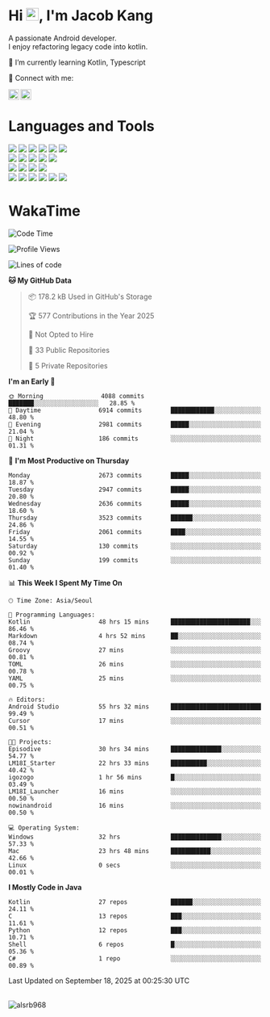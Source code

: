 # Hi <img src="https://media.giphy.com/media/hvRJCLFzcasrR4ia7z/giphy.gif" width="25px">, I'm Jacob Kang
A passionate Android developer.
</br>
I enjoy refactoring legacy code into kotlin.

🌱 I’m currently learning Kotlin, Typescript

🤝 Connect with me:

<a href="https://www.linkedin.com/in/minkyu-kang-b7477b1b2/"><img align="left" src="https://raw.githubusercontent.com/yushi1007/yushi1007/main/images/linkedin.svg" alt="Minkyu Kang | LinkedIn" width="21px"/></a>
<a href="https://www.instagram.com/_jacob_kang/"><img align="left" src="https://raw.githubusercontent.com/yushi1007/yushi1007/main/images/instagram.svg" alt="Jacob Kang | Instagram" width="21px"/></a>

</br>

# Languages and Tools

<div align="left">
<img src="https://img.shields.io/badge/java-007396?logo=java&logoColor=white"/>
<img src="https://img.shields.io/badge/kotlin-7F52FF?logo=kotlin&logoColor=white"/>
<img src="https://img.shields.io/badge/python-3776AB?logo=python&logoColor=white"/>
<img src="https://img.shields.io/badge/bash shell-4EAA25?logo=gnubash&logoColor=white"/>
<img src="https://img.shields.io/badge/c-A8B9CC?logo=c&logoColor=white"/>
<img src="https://img.shields.io/badge/c++-00599C?logo=c%2b%2b&logoColor=white"/>
</div>
<div align="left">
<img src="https://img.shields.io/badge/git-F05032?logo=git&logoColor=white"/>
<img src="https://img.shields.io/badge/github-181717?logo=github&logoColor=white"/>
<img src="https://img.shields.io/badge/mysql-4479A1?logo=mysql&logoColor=white"/>
<img src="https://img.shields.io/badge/sqlite-003B57?logo=sqlite&logoColor=white"/>
<img src="https://img.shields.io/badge/amazon AWS-232F3E?logo=amazonaws&logoColor=white"/>
</div>
<div align="left">
<img src="https://img.shields.io/badge/android-3DDC84?logo=android&logoColor=white"/>
<img src="https://img.shields.io/badge/linux-FCC624?logo=linux&logoColor=white"/>
<img src="https://img.shields.io/badge/flask-000000?logo=flask&logoColor=white"/>
<img src="https://img.shields.io/badge/arduino-00979D?logo=arduino&logoColor=white"/>
</div>
<div align="left">
<img src="https://img.shields.io/badge/slack-4A154B?logo=slack&logoColor=white"/>
<img src="https://img.shields.io/badge/notion-000000?logo=notion&logoColor=white"/>
<img src="https://img.shields.io/badge/jira-0052CC?logo=jira&logoColor=white"/>
<img src="https://img.shields.io/badge/postman-FF6C37?logo=postman&logoColor=white"/>
<img src="https://img.shields.io/badge/intellij-000000?logo=intellijidea&logoColor=white"/>
<img src="https://img.shields.io/badge/pycharm-000000?logo=pycharm&logoColor=white"/>
</div>

# WakaTime

<!--START_SECTION:waka-->
![Code Time](http://img.shields.io/badge/Code%20Time-5%2C378%20hrs%2015%20mins-blue)

![Profile Views](http://img.shields.io/badge/Profile%20Views-0-blue)

![Lines of code](https://img.shields.io/badge/From%20Hello%20World%20I%27ve%20Written-5.9%20million%20lines%20of%20code-blue)

**🐱 My GitHub Data** 

> 📦 178.2 kB Used in GitHub's Storage 
 > 
> 🏆 577 Contributions in the Year 2025
 > 
> 🚫 Not Opted to Hire
 > 
> 📜 33 Public Repositories 
 > 
> 🔑 5 Private Repositories 
 > 
**I'm an Early 🐤** 

```text
🌞 Morning                4088 commits        ███████░░░░░░░░░░░░░░░░░░   28.85 % 
🌆 Daytime                6914 commits        ████████████░░░░░░░░░░░░░   48.80 % 
🌃 Evening                2981 commits        █████░░░░░░░░░░░░░░░░░░░░   21.04 % 
🌙 Night                  186 commits         ░░░░░░░░░░░░░░░░░░░░░░░░░   01.31 % 
```
📅 **I'm Most Productive on Thursday** 

```text
Monday                   2673 commits        █████░░░░░░░░░░░░░░░░░░░░   18.87 % 
Tuesday                  2947 commits        █████░░░░░░░░░░░░░░░░░░░░   20.80 % 
Wednesday                2636 commits        █████░░░░░░░░░░░░░░░░░░░░   18.60 % 
Thursday                 3523 commits        ██████░░░░░░░░░░░░░░░░░░░   24.86 % 
Friday                   2061 commits        ████░░░░░░░░░░░░░░░░░░░░░   14.55 % 
Saturday                 130 commits         ░░░░░░░░░░░░░░░░░░░░░░░░░   00.92 % 
Sunday                   199 commits         ░░░░░░░░░░░░░░░░░░░░░░░░░   01.40 % 
```


📊 **This Week I Spent My Time On** 

```text
🕑︎ Time Zone: Asia/Seoul

💬 Programming Languages: 
Kotlin                   48 hrs 15 mins      ██████████████████████░░░   86.46 % 
Markdown                 4 hrs 52 mins       ██░░░░░░░░░░░░░░░░░░░░░░░   08.74 % 
Groovy                   27 mins             ░░░░░░░░░░░░░░░░░░░░░░░░░   00.81 % 
TOML                     26 mins             ░░░░░░░░░░░░░░░░░░░░░░░░░   00.78 % 
YAML                     25 mins             ░░░░░░░░░░░░░░░░░░░░░░░░░   00.75 % 

🔥 Editors: 
Android Studio           55 hrs 32 mins      █████████████████████████   99.49 % 
Cursor                   17 mins             ░░░░░░░░░░░░░░░░░░░░░░░░░   00.51 % 

🐱‍💻 Projects: 
Episodive                30 hrs 34 mins      ██████████████░░░░░░░░░░░   54.77 % 
LM18I_Starter            22 hrs 33 mins      ██████████░░░░░░░░░░░░░░░   40.42 % 
igozogo                  1 hr 56 mins        █░░░░░░░░░░░░░░░░░░░░░░░░   03.49 % 
LM18I_Launcher           16 mins             ░░░░░░░░░░░░░░░░░░░░░░░░░   00.50 % 
nowinandroid             16 mins             ░░░░░░░░░░░░░░░░░░░░░░░░░   00.50 % 

💻 Operating System: 
Windows                  32 hrs              ██████████████░░░░░░░░░░░   57.33 % 
Mac                      23 hrs 48 mins      ███████████░░░░░░░░░░░░░░   42.66 % 
Linux                    0 secs              ░░░░░░░░░░░░░░░░░░░░░░░░░   00.01 % 
```

**I Mostly Code in Java** 

```text
Kotlin                   27 repos            ██████░░░░░░░░░░░░░░░░░░░   24.11 % 
C                        13 repos            ███░░░░░░░░░░░░░░░░░░░░░░   11.61 % 
Python                   12 repos            ███░░░░░░░░░░░░░░░░░░░░░░   10.71 % 
Shell                    6 repos             █░░░░░░░░░░░░░░░░░░░░░░░░   05.36 % 
C#                       1 repo              ░░░░░░░░░░░░░░░░░░░░░░░░░   00.89 % 
```




 Last Updated on September 18, 2025 at 00:25:30 UTC
<!--END_SECTION:waka-->

</br>

<div align="left">
<img align="left" src="https://github-readme-stats.vercel.app/api/top-langs?username=alsrb968&show_icons=true&locale=en&layout=compact&theme=dark" alt="alsrb968" />
</div>
